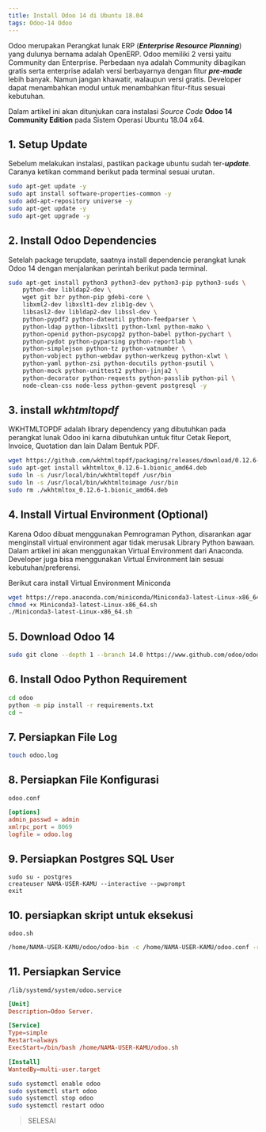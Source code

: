 ```yaml
---
title: Install Odoo 14 di Ubuntu 18.04
tags: Odoo-14 Odoo 
---
```


Odoo merupakan Perangkat lunak ERP (___Enterprise Resource Planning___) yang dulunya bernama adalah OpenERP. Odoo memiliki 2 versi yaitu Community dan Enterprise. Perbedaan nya adalah Community dibagikan gratis serta enterprise adalah versi berbayarnya dengan fitur ___pre-made___ lebih banyak. Namun jangan khawatir, walaupun versi gratis. Developer dapat menambahkan modul untuk menambahkan fitur-fitus sesuai kebutuhan.

Dalam artikel ini akan ditunjukan cara instalasi _Source Code_ __Odoo 14 Community Edition__ pada Sistem Operasi Ubuntu 18.04 x64.

## 1. Setup Update

Sebelum melakukan instalasi, pastikan package ubuntu sudah ter-___update___. Caranya ketikan command berikut pada terminal sesuai urutan.

```sh
sudo apt-get update -y
sudo apt install software-properties-common -y
sudo add-apt-repository universe -y
sudo apt-get update -y
sudo apt-get upgrade -y
```

<!--more-->

## 2. Install Odoo Dependencies

Setelah package terupdate, saatnya install dependencie perangkat lunak Odoo 14 dengan menjalankan perintah berikut pada terminal.

```sh
sudo apt-get install python3 python3-dev python3-pip python3-suds \
    python-dev libldap2-dev \
    wget git bzr python-pip gdebi-core \
    libxml2-dev libxslt1-dev zlib1g-dev \
    libsasl2-dev libldap2-dev libssl-dev \
    python-pypdf2 python-dateutil python-feedparser \
    python-ldap python-libxslt1 python-lxml python-mako \
    python-openid python-psycopg2 python-babel python-pychart \
    python-pydot python-pyparsing python-reportlab \
    python-simplejson python-tz python-vatnumber \
    python-vobject python-webdav python-werkzeug python-xlwt \
    python-yaml python-zsi python-docutils python-psutil \
    python-mock python-unittest2 python-jinja2 \
    python-decorator python-requests python-passlib python-pil \
    node-clean-css node-less python-gevent postgresql -y
```

## 3. install ___wkhtmltopdf___

WKHTMLTOPDF adalah library dependency yang dibutuhkan pada perangkat lunak Odoo ini karna dibutuhkan untuk fitur Cetak Report, Invoice, Quotation dan lain Dalam Bentuk PDF.

```sh
wget https://github.com/wkhtmltopdf/packaging/releases/download/0.12.6-1/wkhtmltox_0.12.6-1.bionic_amd64.deb
sudo apt-get install wkhtmltox_0.12.6-1.bionic_amd64.deb
sudo ln -s /usr/local/bin/wkhtmltopdf /usr/bin
sudo ln -s /usr/local/bin/wkhtmltoimage /usr/bin
sudo rm ./wkhtmltox_0.12.6-1.bionic_amd64.deb
```

## 4. Install Virtual Environment (Optional)

Karena Odoo dibuat menggunakan Pemrograman Python, disarankan agar menginstall virtual environment agar tidak merusak Library Python bawaan. Dalam artikel ini akan menggunakan Virtual Environment dari Anaconda. Developer juga bisa menggunakan Virtual Environment lain sesuai kebutuhan/preferensi.

Berikut cara install Virtual Environment Miniconda

```sh
wget https://repo.anaconda.com/miniconda/Miniconda3-latest-Linux-x86_64.sh
chmod +x Miniconda3-latest-Linux-x86_64.sh
./Miniconda3-latest-Linux-x86_64.sh
```

## 5. Download Odoo 14
```sh
sudo git clone --depth 1 --branch 14.0 https://www.github.com/odoo/odoo.git
```

## 6. Install Odoo Python Requirement
```sh
cd odoo
python -m pip install -r requirements.txt
cd ~
```

## 7. Persiapkan File Log
```sh
touch odoo.log
```

## 8. Persiapkan File Konfigurasi
`odoo.conf`
```conf
[options]
admin_passwd = admin
xmlrpc_port = 8069
logfile = odoo.log
```

## 9. Persiapkan Postgres SQL User
```
sudo su - postgres 
createuser NAMA-USER-KAMU --interactive --pwprompt
exit
```

## 10. persiapkan skript untuk eksekusi
`odoo.sh`
```sh
/home/NAMA-USER-KAMU/odoo/odoo-bin -c /home/NAMA-USER-KAMU/odoo.conf -r "NAMA-USER-KAMU" -w "PASSWORD-POSTGRES" --db_host "127.0.0.1" --limit-time-real=0 -s
```

## 11. Persiapkan Service
`/lib/systemd/system/odoo.service`

```conf
[Unit]
Description=Odoo Server.

[Service]
Type=simple
Restart=always
ExecStart=/bin/bash /home/NAMA-USER-KAMU/odoo.sh

[Install]
WantedBy=multi-user.target
```

```sh
sudo systemctl enable odoo
sudo systemctl start odoo
sudo systemctl stop odoo
sudo systemctl restart odoo
```

> SELESAI
